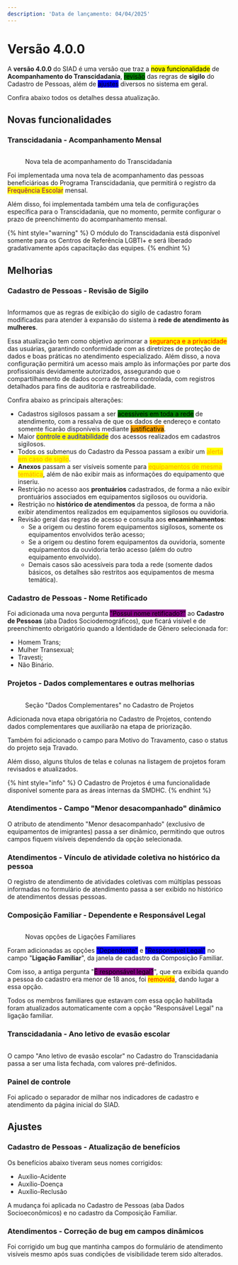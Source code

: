 ```yaml
---
description: 'Data de lançamento: 04/04/2025'
---
```


# Versão 4.0.0

A **versão 4.0.0** do SIAD é uma versão que traz a <mark style="background-color:yellow;">nova funcionalidade</mark> de **Acompanhamento do Transcidadania**, <mark style="background-color:green;">revisão</mark> das regras de **sigilo** do Cadastro de Pessoas, além de <mark style="background-color:blue;">ajustes</mark> diversos no sistema em geral.

Confira abaixo todos os detalhes dessa atualização.

## Novas funcionalidades

### Transcidadania - Acompanhamento Mensal

<figure><img src="../.gitbook/assets/image (169).png" alt=""><figcaption><p>Nova tela de acompanhamento do Transcidadania</p></figcaption></figure>

Foi implementada uma nova tela de acompanhamento das pessoas beneficiárioas do Programa Transcidadania, que permitirá o registro da <mark style="color:purple;">Frequência Escolar</mark> mensal.

Além disso, foi implementada também uma tela de configurações específica para o Transcidadania, que no momento, permite configurar o prazo de preenchimento do acompanhamento mensal.

{% hint style="warning" %}
O módulo do Transcidadania está disponível somente para os Centros de Referência LGBTI+ e será liberado gradativamente após capacitação das equipes.
{% endhint %}

## Melhorias

### Cadastro de Pessoas - Revisão de Sigilo

<figure><img src="../.gitbook/assets/image (170).png" alt=""><figcaption></figcaption></figure>

Informamos que as regras de exibição do sigilo de cadastro foram modificadas para atender à expansão do sistema à **rede de atendimento às mulheres**.

Essa atualização tem como objetivo aprimorar a <mark style="color:red;">segurança e a privacidade</mark> das usuárias, garantindo conformidade com as diretrizes de proteção de dados e boas práticas no atendimento especializado. Além disso, a nova configuração permitirá um acesso mais amplo às informações por parte dos profissionais devidamente autorizados, assegurando que o compartilhamento de dados ocorra de forma controlada, com registros detalhados para fins de auditoria e rastreabilidade.

Confira abaixo as principais alterações:

* Cadastros sigilosos passam a ser <mark style="background-color:green;">acessíveis em toda a rede</mark> de atendimento, com a ressalva de que os dados de endereço e contato somente ficarão disponíveis mediante <mark style="background-color:orange;">justificativa</mark>.
* Maior <mark style="color:blue;">controle e auditabilidade</mark> dos acessos realizados em cadastros sigilosos.
* Todos os submenus do Cadastro da Pessoa passam a exibir um <mark style="color:orange;">alerta em caso de sigilo</mark>.
* **Anexos** passam a ser visíveis somente para <mark style="color:orange;">equipamentos de mesma temática</mark>, além de não exibir mais as informações do equipamento que inseriu.
* Restrição no acesso aos **prontuários** cadastrados, de forma a não exibir prontuários associados em equipamentos sigilosos ou ouvidoria.
* Restrição no **histórico de atendimentos** da pessoa, de forma a não exibir atendimentos realizados em equipamentos sigilosos ou ouvidoria.
* Revisão geral das regras de acesso e consulta aos **encaminhamentos**:
  * Se a origem ou destino forem equipamentos sigilosos, somente os equipamentos envolvidos terão acesso;
  * Se a origem ou destino forem equipamentos da ouvidoria, somente equipamentos da ouvidoria terão acesso (além do outro equipamento envolvido).
  * Demais casos são acessíveis para toda a rede (somente dados básicos, os detalhes são restritos aos equipamentos de mesma temática).

### Cadastro de Pessoas - Nome Retificado

Foi adicionada uma nova pergunta <mark style="background-color:purple;">"Possui nome retificado?"</mark> ao **Cadastro de Pessoas** (aba Dados Sociodemográficos), que ficará visível e de preenchimento obrigatório quando a Identidade de Gênero selecionada for:

* Homem Trans;
* Mulher Transexual;
* Travesti;
* Não Binário.

### Projetos - Dados complementares e outras melhorias

<figure><img src="../.gitbook/assets/image (171).png" alt=""><figcaption><p>Seção "Dados Complementares" no Cadastro de Projetos</p></figcaption></figure>

Adicionada nova etapa obrigatória no Cadastro de Projetos, contendo dados complementares que auxiliarão na etapa de priorização.

Também foi adicionado o campo para Motivo do Travamento, caso o status do projeto seja Travado.

Além disso, alguns títulos de telas e colunas na listagem de projetos foram revisados e atualizados.

{% hint style="info" %}
O Cadastro de Projetos é uma funcionalidade disponível somente para as áreas internas da SMDHC.
{% endhint %}

### Atendimentos - Campo "Menor desacompanhado" dinâmico

O atributo de atendimento "Menor desacompanhado" (exclusivo de equipamentos de imigrantes) passa a ser dinâmico, permitindo que outros campos fiquem visíveis dependendo da opção selecionada.

### Atendimentos - Vínculo de atividade coletiva no histórico da pessoa

O registro de atendimento de atividades coletivas com múltiplas pessoas informadas no formulário de atendimento passa a ser exibido no histórico de atendimentos dessas pessoas.

### Composição Familiar - Dependente e Responsável Legal

<figure><img src="../.gitbook/assets/image (173).png" alt=""><figcaption><p>Novas opções de Ligações Familiares</p></figcaption></figure>

Foram adicionadas as opções <mark style="background-color:blue;">"Dependente"</mark> e <mark style="background-color:blue;">"Responsável Legal"</mark> no campo "**Ligação Familiar**", da janela de cadastro da Composição Familiar.

Com isso, a antiga pergunta "<mark style="background-color:purple;">É responsável legal?</mark>", que era exibida quando a pessoa do cadastro era menor de 18 anos, foi <mark style="color:red;">removida</mark>, dando lugar a essa opção.

Todos os membros familiares que estavam com essa opção habilitada foram atualizados automaticamente com a opção "Responsável Legal" na ligação familiar.

### Transcidadania - Ano letivo de evasão escolar

<figure><img src="../.gitbook/assets/image (172).png" alt=""><figcaption></figcaption></figure>

O campo "Ano letivo de evasão escolar" no Cadastro do Transcidadania passa a ser uma lista fechada, com valores pré-definidos.

### Painel de controle

Foi aplicado o separador de milhar nos indicadores de cadastro e atendimento da página inicial do SIAD.

## Ajustes

### Cadastro de Pessoas - Atualização de benefícios

Os benefícios abaixo tiveram seus nomes corrigidos:

* Auxílio-Acidente
* Auxílio-Doença
* Auxílio-Reclusão

A mudança foi aplicada no Cadastro de Pessoas (aba Dados Socioeconômicos) e no cadastro da Composição Familiar.

### Atendimentos - Correção de bug em campos dinâmicos

Foi corrigido um bug que mantinha campos do formulário de atendimento visíveis mesmo após suas condições de visibilidade terem sido alterados.

